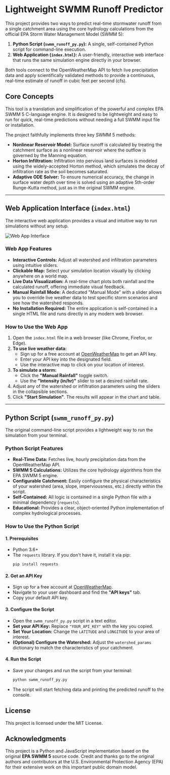 # Lightweight SWMM Runoff Predictor

This project provides two ways to predict real-time stormwater runoff from a single catchment area using the core hydrology calculations from the official EPA Storm Water Management Model (SWMM 5):

1.  **Python Script (`swmm_runoff_py.py`):** A single, self-contained Python script for command-line execution.
2.  **Web Application (`index.html`):** A user-friendly, interactive web interface that runs the same simulation engine directly in your browser.

Both tools connect to the OpenWeatherMap API to fetch live precipitation data and apply scientifically validated methods to provide a continuous, real-time estimate of runoff in cubic feet per second (cfs).

## Core Concepts

This tool is a translation and simplification of the powerful and complex EPA SWMM 5 C-language engine. It is designed to be lightweight and easy to run for quick, real-time predictions without needing a full SWMM input file or installation.

The project faithfully implements three key SWMM 5 methods:

* **Nonlinear Reservoir Model:** Surface runoff is calculated by treating the catchment surface as a nonlinear reservoir where the outflow is governed by the Manning equation.
* **Horton Infiltration:** Infiltration into pervious land surfaces is modeled using the widely-accepted Horton method, which simulates the decay of infiltration rate as the soil becomes saturated.
* **Adaptive ODE Solver:** To ensure numerical accuracy, the change in surface water depth over time is solved using an adaptive 5th-order Runge-Kutta method, just as in the original SWMM engine.

---

## Web Application Interface (`index.html`)

The interactive web application provides a visual and intuitive way to run simulations without any setup.

![Web App Interface](https://i.imgur.com/3sZ2Y4h.png)

### Web App Features

* **Interactive Controls:** Adjust all watershed and infiltration parameters using intuitive sliders.
* **Clickable Map:** Select your simulation location visually by clicking anywhere on a world map.
* **Live Data Visualization:** A real-time chart plots both rainfall and the calculated runoff, offering immediate visual feedback.
* **Manual Rainfall Mode:** A dedicated "Manual Mode" with a slider allows you to override live weather data to test specific storm scenarios and see how the watershed responds.
* **No Installation Required:** The entire application is self-contained in a single HTML file and runs directly in any modern web browser.

### How to Use the Web App

1.  Open the `index.html` file in a web browser (like Chrome, Firefox, or Edge).
2.  **To use live weather data:**
    * Sign up for a free account at [OpenWeatherMap](https://openweathermap.org/) to get an API key.
    * Enter your API key into the designated field.
    * Use the interactive map to click on your location of interest.
3.  **To simulate a storm:**
    * Click the **"Manual Rainfall"** toggle switch.
    * Use the **"Intensity (in/hr)"** slider to set a desired rainfall rate.
4.  Adjust any of the watershed or infiltration parameters using the sliders in the collapsible sections.
5.  Click **"Start Simulation"**. The results will appear in the chart and table.

---

## Python Script (`swmm_runoff_py.py`)

The original command-line script provides a lightweight way to run the simulation from your terminal.

### Python Script Features

* **Real-Time Data:** Fetches live, hourly precipitation data from the OpenWeatherMap API.
* **SWMM 5 Calculations:** Utilizes the core hydrology algorithms from the EPA SWMM 5 engine.
* **Configurable Catchment:** Easily configure the physical characteristics of your watershed (area, slope, imperviousness, etc.) directly within the script.
* **Self-Contained:** All logic is contained in a single Python file with a minimal dependency (`requests`).
* **Educational:** Provides a clear, object-oriented Python implementation of complex hydrological processes.

### How to Use the Python Script

#### 1. Prerequisites

* Python 3.6+
* The `requests` library. If you don't have it, install it via pip:
    ```bash
    pip install requests
    ```

#### 2. Get an API Key

* Sign up for a free account at [OpenWeatherMap](https://openweathermap.org/).
* Navigate to your user dashboard and find the **"API keys"** tab.
* Copy your default API key.

#### 3. Configure the Script

* Open the `swmm_runoff_py.py` script in a text editor.
* **Set your API Key:** Replace `"YOUR_API_KEY"` with the key you copied.
* **Set Your Location:** Change the `LATITUDE` and `LONGITUDE` to your area of interest.
* **(Optional) Configure the Watershed:** Adjust the `watershed_params` dictionary to match the characteristics of your catchment.

#### 4. Run the Script

* Save your changes and run the script from your terminal:
    ```bash
    python swmm_runoff_py.py
    ```
* The script will start fetching data and printing the predicted runoff to the console.

## License

This project is licensed under the MIT License.

## Acknowledgments

This project is a Python and JavaScript implementation based on the original **EPA SWMM 5** source code. Credit and thanks go to the original authors and contributors at the U.S. Environmental Protection Agency (EPA) for their extensive work on this important public domain model.
